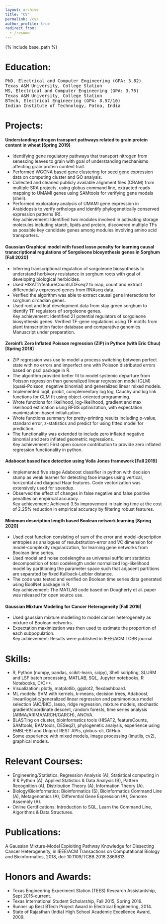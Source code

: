 ```yaml
---
layout: archive
title: "CV"
permalink: /cv/
author_profile: true
redirect_from:
  - /resume
---
```


{% include base_path %}

Education:
======
<pre>
PhD, Electrical and Computer Engineering (GPA: 3.82)                                                                            2017 – 2021  
Texas A&M University, College Station  
MS, Electrical and Computer Engineering (GPA: 3.75)                                                                             2015 – 2017  
Texas A&M University, College Station  
BTech, Electrical Engineering (GPA: 8.57/10)                                                                                    2010 – 2014  
Indian Institute of Technology, Patna, India  
</pre>

Projects:
======
#### Understanding nitrogen transport pathways related to grain protein content in wheat [Spring 2019]  
* Identifying gene regulatory pathways that transport nitrogen from senescing leaves to grain with goal of understanding mechanisms affecting grain protein content trait.  
* Performed WGCNA based gene clustering for seed gene expression data on computing cluster and GO analysis.  
* Collected and cleaned publicly available alignment files (CRAM) from multiple SRA projects. using globus command line, extracted reads mapping to UMAMI genes using SAMtools for verifying gene models (shell).  
* Performed exploratory analysis of UMAMI gene expression in Arabidopsis to verify orthologs and identify phylogenetically conserved expression patterns (R).  
Key achievement: Identified two modules involved in activating storage molecules including starch, lipids and protein, discovered multiple TFs as possible key candidate genes among modules involving amino acid transporters.  

#### Gaussian Graphical model with fused lasso penalty for learning causal transcriptional regulations of Sorgoleone biosynthesis genes in Sorghum [Fall 2020]  
* Inferring transcriptional regulation of sorgoleone biosynthesis to understand herbivory resistance in sorghum roots with goal of developing biological herbicides.  
* Used HISAT2/featureCounts/DEseq2 to map, count and extract differentially expressed genes from RNAseq data.  
* Verified the algorithm was able to extract causal gene interactions for sorghum circadian genes.  
* Used root and leaf development data from stay green sorghum to identify TF regulators of sorgoleone genes.  
Key achievement: Identified 21 potential regulators of sorgoleone biosynthesis genes. Verified TF-gene regulations using TF motifs from plant transcription factor database and comparative genomics. Manuscript under preparation.  

#### Zeroinfl: Zero Inflated Poisson regression (ZIP) in Python (with Eric Chuu)[Spring 2018]  
* ZIP regression was use to model a process switching between perfect state with no errors and imperfect one with Poisson distributed errors based on pscl package in R.  
* The algorithm provided better fit to model systemic departure from Poisson regression than generalized linear regression model (GLM) (quasi-Poisson, negative binomial) and generalized linear mixed models.  
* Implemented logit, probit, complementary log log, Cauchy and log link functions for GLM fit using object-oriented programming.  
* Wrote functions for likelihood, log-likelihood, gradient and max likelihood estimation using BFGS optimization, with expectation maximization-based initialization.  
* Wrote functions summary for pretty-printing results including p-value, standard error, z-statistics and predict for using fitted model for prediction.  
* The functionality was extended to include zero inflated negative binomial and zero inflated geometric regressions.  
Key achievement: First open source contribution to provide zero inflated regression functionality in python.   

#### Adaboost based face detection using Voila Jones framework [Fall 2019]
* Implemented five stage Adaboost classifier in python with decision stump as weak learner for detecting face images using vertical, horizontal and diagonal Haar features. Code vectorization was extensively used for speedup.  
* Observed the effect of changes in false negative and false positive penalties on empirical accuracy.  
Key achievement: Achieved 3.5x improvement in training time at the cost of 2.25% reduction in empirical accuracy by filtering robust features.  

#### Minimum description length based Boolean network learning [Spring 2020]  
* Used cost function consisting of sum of the error and model-description entropies as analogues of resubstitution-error and VC dimension for model-complexity regularization, for learning gene networks from Boolean time series.  
* Used model and noise codelengths as universal sufficient statistics decomposition of total codelength under normalized log-likelihood model by partitioning the parameter space such that adjacent partitions are separated by fixed Kullback-Leibler distance.  
* The code was tested and verified on Boolean time series data generated using BoolNet package in R.  
Key achievement: The MATLAB code based on Dougherty et al. paper was released for open source use.  

#### Gaussian Mixture Modeling for Cancer Heterogeneity [Fall 2016]  
* Used gaussian mixture modelling to model cancer heterogeneity as mixture of Boolean networks.  
* Expectation maximization was then used to estimate the proportion of each subpopulation.  
Key achievement: Results were published in IEEE/ACM TCBB journal.  


Skills:
======
* R, Python (numpy, pandas, scikit-learn, scipy), Shell scripting, SLURM and LSF batch processing, MATLAB, SQL, Jupyter notebooks, R Notebooks, C/C++.  
* Visualization: plotly, matplotlib, ggplot2, flexdashboard.   
* ML models: SVM with kernels, k-means, decision trees, Adaboost, linear/logistic/generalized linear regression and parsimonious model selection (AIC/BIC), lasso, ridge regression, mixture models, stochastic gradient/coordinate descent, random forests, time series analysis (ARMA/ARIMA/ARCH/GARCH), ANOVA. 
* BLASTing on cluster, bioinformatics tools (HISAT2, featureCounts, SAMtools, BAMtools, DESeq2), phylogenetic analysis, experience using EMBL-EBI and Uniprot REST APIs, globus-cli, GitHub.  
* Some experience with mixed models, image processing (imutils, cv2), graphical models.  
  
Relevant Courses:
======
* Engineering/Statistics: Regression Analysis (A), Statistical computing in R & Python (A), Applied Statistics & Data Analysis (B), Pattern Recognition (A), Distribution Theory (A), Information Theory (A).  
* Biology/Bioinformatics: Bioinformatics (S), Bioinformatics Command Line (A), Metagenomics (A), Differential Gene Expression (A), Genome Assembly (A).  
* Online Certifications: Introduction to SQL, Learn the Command Line, Algorithms & Data Structures.  
  
Publications:
======
A Gaussian Mixture-Model Exploiting Pathway Knowledge for Dissecting Cancer Heterogeneity, in IEEE/ACM Transactions on Computational Biology and Bioinformatics, 2018, doi: 10.1109/TCBB.2018.2869813.

Honors and Awards:
======
* Texas Engineering Experiment Station (TEES) Research Assistantship, Sept 2015-current.  
* Texas International Student Scholarship, Fall 2015, Spring 2016.  
* Runner up Best BTech Project Award in Electrical Engineering, 2014.  
* State of Rajasthan (India) High School Academic Excellence Award, 2009.  

